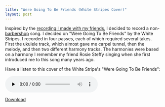 ```yaml
---
title: "Were Going To Be Friends (White Stripes Cover)"
layout: post
---
```


Inspired by the <a href="http://blog.classicalcode.com/?p=521">recording I made with my friends</a>, I decided to record a non-<a href="http://blog.classicalcode.com/?cat=61">barbershop</a> song. I decided on "Were Going To Be Friends" by the White Stripes. I recorded in four passes, each of which required several takes. First the ukulele track, which almost gave me carpel tunnel, then the melody, and then two different harmony tracks. The harmonies were based on a harmony I remember my friend Rosie Steffy singing when she first introduced me to this song many years ago.

Have a listen to this cover of the White Stripe's "Were Going To Be Friends":

<audio id="wp_mep_27" src="{{ site.url }}/uploads/2009/05/were-going-to-be-friends-white-stripes-cover.mp3" type="audio/mp3"    controls="controls" preload="none"  ></audio>

<a href='{{ site.url }}/uploads/2009/05/were-going-to-be-friends-white-stripes-cover.mp3'>Download</a>
